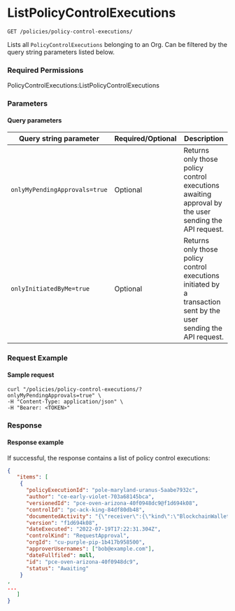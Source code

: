 # ListPolicyControlExecutions

`GET /policies/policy-control-executions/`

Lists all `PolicyControlExecutions` belonging to an Org.  Can be filtered by the query string parameters listed below.&#x20;

### Required Permissions

PolicyControlExecutions:ListPolicyControlExecutions

### Parameters <a href="#request-example.1" id="request-example.1"></a>

#### Query parameters <a href="#query-parameters" id="query-parameters"></a>

| Query string parameter        | Required/Optional | Description                                                                                                        |
| ----------------------------- | ----------------- | ------------------------------------------------------------------------------------------------------------------ |
| `onlyMyPendingApprovals=true` | Optional          | Returns only those policy control executions awaiting approval by the user sending the API request.                |
| `onlyInitiatedByMe=true`      | Optional          | Returns only those policy control executions initiated by a transaction sent by the user sending the API request.  |

### Request Example <a href="#request-body" id="request-body"></a>

#### Sample request <a href="#sample-request" id="sample-request"></a>

```shell
curl "/policies/policy-control-executions/?onlyMyPendingApprovals=true" \
-H "Content-Type: application/json" \
-H "Bearer: <TOKEN>"
```

### Response <a href="#response" id="response"></a>

#### Response example <a href="#response-example" id="response-example"></a>

If successful, the response contains a list of policy control executions:

```json
{
   "items": [
    {
      "policyExecutionId": "pole-maryland-uranus-5aabe7932c",
      "author": "ce-early-violet-703a68145bca",
      "versionedId": "pce-oven-arizona-40f0948dc9@f1d694k08",
      "controlId": "pc-ack-king-84df80db48",
      "documentedActivity": "{\"receiver\":{\"kind\":\"BlockchainWalletAddress\",\"address\":\"5GZVcXPsJhJtJyQf3qVLw4kYi9KUV2SjNQS6PhyhjgV7\"},\"assetSymbol\":\"SOL\",\"amount\":\"0.1\",\"note\":\"TEST-amount-3-1658251350817\",\"assetAccountId\":\"aa-muppet-crazy-b2fa6ab7a8\",\"initiator\":{\"kind\":\"Employee\",\"orgId\":\"cu-purple-pip-1b417b958500\",\"employeeId\":\"ce-early-violet-703a68145bca\"},\"status\":\"Initiated\",\"dateCreated\":\"2022-07-19T17:22:30.962Z\",\"orgId\":\"cu-purple-pip-1b417b958500\",\"receiverAddress\":\"5GZVcXPsJhJtJyQf3qVLw4kYi9KUV2SjNQS6PhyhjgV7\",\"id\":\"pa-black-island-56a129c84f\"}",
      "version": "f1d694k08",
      "dateExecuted": "2022-07-19T17:22:31.304Z",
      "controlKind": "RequestApproval",
      "orgId": "cu-purple-pip-1b417b958500",
      "approverUsernames": ["bob@example.com"],
      "dateFullfiled": null,
      "id": "pce-oven-arizona-40f0948dc9",
      "status": "Awaiting"
    }
, 
...
   ]
}
```

